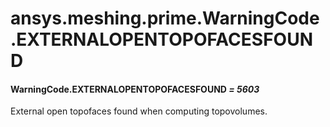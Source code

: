 <a id="ansys-meshing-prime-warningcode-externalopentopofacesfound"></a>

# ansys.meshing.prime.WarningCode.EXTERNALOPENTOPOFACESFOUND

<a id="ansys.meshing.prime.WarningCode.EXTERNALOPENTOPOFACESFOUND"></a>

#### WarningCode.EXTERNALOPENTOPOFACESFOUND *= 5603*

External open topofaces found when computing topovolumes.

<!-- !! processed by numpydoc !! -->
